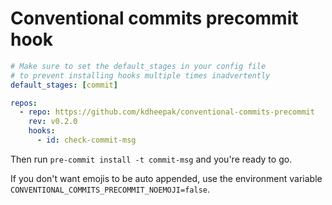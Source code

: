 # Conventional commits precommit hook

```yaml
# Make sure to set the default_stages in your config file
# to prevent installing hooks multiple times inadvertently
default_stages: [commit]

repos:
  - repo: https://github.com/kdheepak/conventional-commits-precommit
    rev: v0.2.0
    hooks:
      - id: check-commit-msg
```

Then run `pre-commit install -t commit-msg` and you're ready to go.

If you don't want emojis to be auto appended, use the environment variable `CONVENTIONAL_COMMITS_PRECOMMIT_NOEMOJI=false`.
